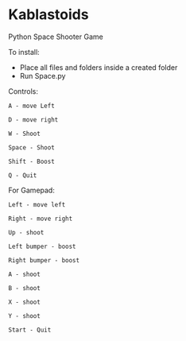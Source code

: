 # Kablastoids
Python Space Shooter Game

To install:
  - Place all files and folders inside a created folder
  - Run Space.py
  
  Controls:

    A - move Left
  
    D - move right
  
    W - Shoot
  
    Space - Shoot
  
    Shift - Boost
  
    Q - Quit
  
  For Gamepad:
  
    Left - move left
    
    Right - move right
    
    Up - shoot
    
    Left bumper - boost
    
    Right bumper - boost
    
    A - shoot
    
    B - shoot
    
    X - shoot
    
    Y - shoot
    
    Start - Quit

